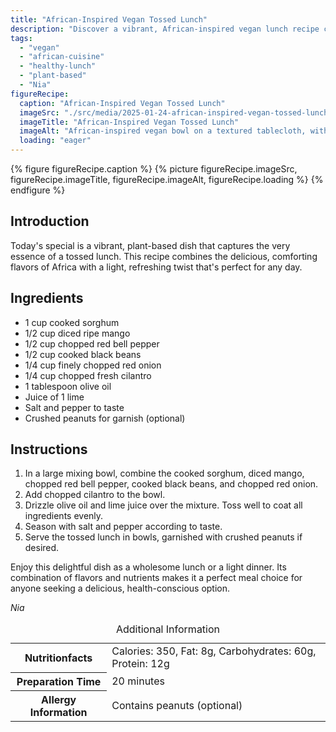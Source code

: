 ```yaml
---
title: "African-Inspired Vegan Tossed Lunch"
description: "Discover a vibrant, African-inspired vegan lunch recipe combining sorghum, mango, and black beans, perfect for a refreshing and nutritious meal."
tags:
  - "vegan"
  - "african-cuisine"
  - "healthy-lunch"
  - "plant-based"
  - "Nia"
figureRecipe: 
  caption: "African-Inspired Vegan Tossed Lunch"
  imageSrc: "./src/media/2025-01-24-african-inspired-vegan-tossed-lunch-7546.png"
  imageTitle: "African-Inspired Vegan Tossed Lunch"
  imageAlt: "African-inspired vegan bowl on a textured tablecloth, with sorghum, mango, red bell pepper, black beans, and red onion, garnished with cilantro, peanuts, olive oil, and lime."
  loading: "eager"
---
```


{% figure figureRecipe.caption %}
{% picture figureRecipe.imageSrc, figureRecipe.imageTitle, figureRecipe.imageAlt, figureRecipe.loading %}
{% endfigure %}

## Introduction

Today's special is a vibrant, plant-based dish that captures the very essence of a tossed lunch. This recipe combines the delicious, comforting flavors of Africa with a light, refreshing twist that's perfect for any day.

## Ingredients

- 1 cup cooked sorghum
- 1/2 cup diced ripe mango
- 1/2 cup chopped red bell pepper
- 1/2 cup cooked black beans
- 1/4 cup finely chopped red onion
- 1/4 cup chopped fresh cilantro
- 1 tablespoon olive oil
- Juice of 1 lime
- Salt and pepper to taste
- Crushed peanuts for garnish (optional)

## Instructions

1. In a large mixing bowl, combine the cooked sorghum, diced mango, chopped red bell pepper, cooked black beans, and chopped red onion.
2. Add chopped cilantro to the bowl.
3. Drizzle olive oil and lime juice over the mixture. Toss well to coat all ingredients evenly.
4. Season with salt and pepper according to taste.
5. Serve the tossed lunch in bowls, garnished with crushed peanuts if desired.

Enjoy this delightful dish as a wholesome lunch or a light dinner. Its combination of flavors and nutrients makes it a perfect meal choice for anyone seeking a delicious, health-conscious option.

*Nia*

<table><caption class='sr-only'>Additional Information</caption><tr><th>Nutritionfacts</th><td>Calories: 350, Fat: 8g, Carbohydrates: 60g, Protein: 12g&nbsp;</td></tr><tr><th>Preparation Time</th><td>20 minutes&nbsp;</td></tr><tr><th>Allergy Information</th><td>Contains peanuts (optional)&nbsp;</td></tr></table>

